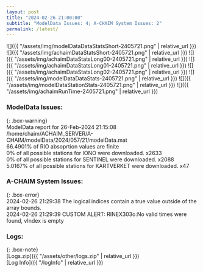 ```yaml
---
layout: post
title: "2024-02-26 21:00:00"
subtitle: "ModelData Issues: 4; A-CHAIM System Issues: 2"
permalink: /latest/
---
```


![]({{ "/assets/img/modelDataDataStatsShort-2405721.png" | relative_url }})
![]({{ "/assets/img/achaimDataStatsShort-2405721.png" | relative_url }})
![]({{ "/assets/img/achaimDataStatsLong00-2405721.png" | relative_url }})
![]({{ "/assets/img/achaimDataStatsLong01-2405721.png" | relative_url }})
![]({{ "/assets/img/achaimDataStatsLong02-2405721.png" | relative_url }})
![]({{ "/assets/img/modelDataDataStats-2405721.png" | relative_url }})
![]({{ "/assets/img/modelDataStationStats-2405721.png" | relative_url }})
![]({{ "/assets/img/achaimRunTime-2405721.png" | relative_url }})


### ModelData Issues:  
  
{: .box-warning}  
 ModelData report for 26-Feb-2024 21:15:08   
 /home/chaim/ACHAIM_SERVER/A-CHAIM/modelData/2024/057/21/modelData.mat   
 66.4901% of RIO absoprtion values are finite   
 0% of all possible stations for IONO were downloaded. x2633   
 0% of all possible stations for SENTINEL were downloaded. x2088   
 5.0167% of all possible stations for KARTVERKET were downloaded. x47   
  
### A-CHAIM System Issues:  
  
{: .box-error}  
2024-02-26 21:29:38 The logical indices contain a true value outside of the array bounds.  
2024-02-26 21:29:39 CUSTOM ALERT: RINEX303o:No valid times were found, vIndex is empty  

### Logs:  
  
{: .box-note}  
[Logs.zip]({{ "/assets/other/logs.zip" | relative_url }})  
[Log Info]({{ "/logInfo" | relative_url }})  
